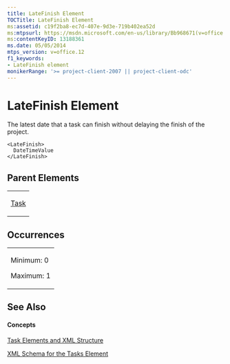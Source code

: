 ```yaml
---
title: LateFinish Element
TOCTitle: LateFinish Element
ms:assetid: c19f2ba8-ec7d-407e-9d3e-719b402ea52d
ms:mtpsurl: https://msdn.microsoft.com/en-us/library/Bb968671(v=office.12)
ms:contentKeyID: 13188361
ms.date: 05/05/2014
mtps_version: v=office.12
f1_keywords:
- LateFinish element
monikerRange: '>= project-client-2007 || project-client-odc'
---
```


# LateFinish Element




The latest date that a task can finish without delaying the finish of the project.

    <LateFinish>
      DateTimeValue
    </LateFinish>

## Parent Elements

<table>
<colgroup>
<col style="width: 100%" />
</colgroup>
<tbody>
<tr class="odd">
<td><p><a href="task-element.md">Task</a></p></td>
</tr>
</tbody>
</table>

## Occurrences

<table>
<colgroup>
<col style="width: 100%" />
</colgroup>
<tbody>
<tr class="odd">
<td><p>Minimum: 0</p>
<p>Maximum: 1</p></td>
</tr>
</tbody>
</table>

## See Also

#### Concepts

[Task Elements and XML Structure](task-elements-and-xml-structure.md)

[XML Schema for the Tasks Element](xml-schema-for-the-tasks-element.md)

